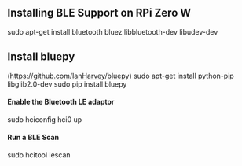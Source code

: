## Installing BLE Support on RPi Zero W
sudo apt-get install bluetooth bluez libbluetooth-dev libudev-dev

## Install bluepy
(https://github.com/IanHarvey/bluepy)
sudo apt-get install python-pip libglib2.0-dev
sudo pip install bluepy

#### Enable the Bluetooth LE adaptor
sudo hciconfig hci0 up

#### Run a BLE Scan
sudo hcitool lescan
